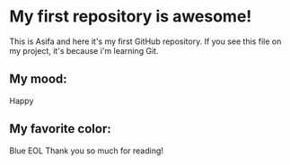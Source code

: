# My first repository is awesome!
This is Asifa and here it's my first GitHub repository.
If you see this file on my project, it's because i'm learning Git.
## My mood:
Happy
## My favorite color:
Blue EOL
Thank you so much for reading!
